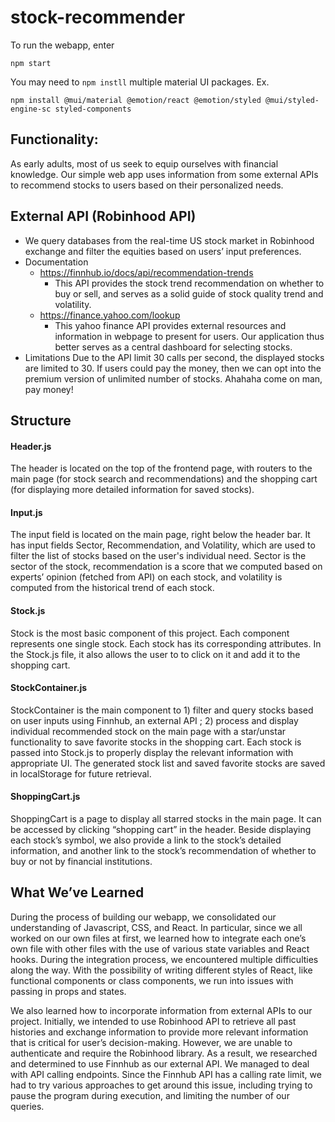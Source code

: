 # stock-recommender
To run the webapp, enter
```
npm start
```
You may need to `npm instll` multiple material UI packages. Ex. 
```
npm install @mui/material @emotion/react @emotion/styled @mui/styled-engine-sc styled-components
```

<!-- ## Team Members: ##
Tinna Liu(3035729670), Brian Zheng (3035909408), Shiqi Zhang (3035916454), Konjac Huang (3033739258), Jerry Pan (3035788732) -->

## Functionality: ##
As early adults, most of us seek to equip ourselves with financial knowledge. Our simple web app uses information from some external APIs to recommend stocks to users based on their personalized needs. 

## External API (Robinhood API) ##
- We query databases from the real-time US stock market in Robinhood exchange and filter the equities based on users’ input preferences.
- Documentation
    - https://finnhub.io/docs/api/recommendation-trends
        - This API provides the stock trend recommendation on whether to buy or sell, and serves as a solid guide of stock quality trend and volatility.
    - https://finance.yahoo.com/lookup
        - This yahoo finance API provides external resources and information in webpage to present for users. Our application thus better serves as a central dashboard for selecting stocks.
- Limitations
Due to the API limit 30 calls per second, the displayed stocks are limited to 30. If users could pay the money, then we can opt into the premium version of unlimited number of stocks. Ahahaha come on man, pay money!

## Structure ##

#### Header.js ####
The header is located on the top of the frontend page, with routers to the main page (for stock search and recommendations) and the shopping cart (for displaying more detailed information for saved stocks).

#### Input.js ####
The input field is located on the main page, right below the header bar. It has input fields Sector, Recommendation, and Volatility, which are used to filter the list of stocks based on the user's individual need. Sector is the sector of the stock, recommendation is a score that we computed based on experts’ opinion (fetched from API) on each stock, and volatility is computed from the historical trend of each stock.

#### Stock.js ####
Stock is the most basic component of this project. Each component represents one single stock. Each stock has its corresponding attributes. In the Stock.js file, it also allows the user to to click on it and add it to the shopping cart.

#### StockContainer.js ####
StockContainer is the main component to 1) filter and query stocks based on user inputs using Finnhub, an external API ; 2) process and display individual recommended stock on the main page with a star/unstar functionality to save favorite stocks in the shopping cart. Each stock is passed into Stock.js to properly display the relevant information with appropriate UI. The generated stock list and saved favorite stocks are saved in localStorage for future retrieval. 

#### ShoppingCart.js ####
ShoppingCart is a page to display all starred stocks in the main page. It can be accessed by clicking “shopping cart” in the header. Beside displaying each stock’s symbol, we also provide a link to the stock’s detailed information, and another link to the stock’s recommendation of whether to buy or not by financial institutions. 

## What We’ve Learned ##
During the process of building our webapp, we consolidated our understanding of Javascript, CSS, and React. In particular, since we all worked on our own files at first, we learned how to integrate each one’s own file with other files with the use of various state variables and React hooks. During the integration process, we encountered multiple difficulties along the way. With the possibility of writing different styles of React, like functional components or class components, we run into issues with passing in props and states. 

We also learned how to incorporate information from external APIs to our project. Initially, we intended to use Robinhood API to retrieve all past histories and exchange information to provide more relevant information that is critical for user’s decision-making. However, we are unable to authenticate and require the Robinhood library. As a result, we researched and determined to use Finnhub as our external API. We managed to deal with API calling endpoints. Since the Finnhub API has a calling rate limit, we had to try various approaches to get around this issue, including trying to pause the program during execution, and limiting the number of our queries. 
